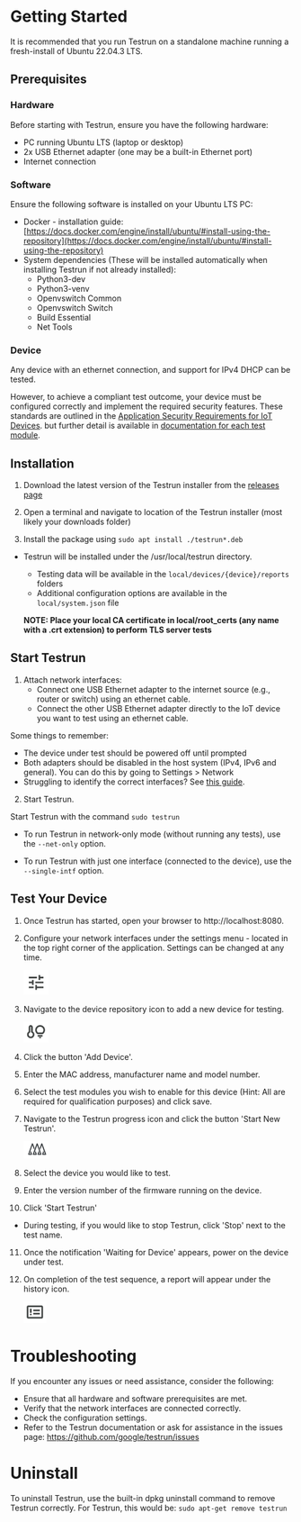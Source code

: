 # Getting Started

It is recommended that you run Testrun on a standalone machine running a fresh-install of Ubuntu 22.04.3 LTS.

## Prerequisites

### Hardware

Before starting with Testrun, ensure you have the following hardware:

- PC running Ubuntu LTS (laptop or desktop)
- 2x USB Ethernet adapter (one may be a built-in Ethernet port)
- Internet connection

### Software

Ensure the following software is installed on your Ubuntu LTS PC:
- Docker - installation guide: [https://docs.docker.com/engine/install/ubuntu/#install-using-the-repository](https://docs.docker.com/engine/install/ubuntu/#install-using-the-repository)
- System dependencies (These will be installed automatically when installing Testrun if not already installed): 
   - Python3-dev
   - Python3-venv
   - Openvswitch Common
   - Openvswitch Switch
   - Build Essential
   - Net Tools

### Device
Any device with an ethernet connection, and support for IPv4 DHCP can be tested.

However, to achieve a compliant test outcome, your device must be configured correctly and implement the required security features. These standards are outlined in the [Application Security Requirements for IoT Devices](https://partner-security.withgoogle.com/docs/iot_requirements). but further detail is available in [documentation for each test module](/docs/test/modules.md).

## Installation

1. Download the latest version of the Testrun installer from the [releases page](https://github.com/google/test-run/releases)

2. Open a terminal and navigate to location of the Testrun installer (most likely your downloads folder)

3. Install the package using ``sudo apt install ./testrun*.deb``

 - Testrun will be installed under the /usr/local/testrun directory.
   - Testing data will be available in the ``local/devices/{device}/reports`` folders
   - Additional configuration options are available in the ``local/system.json`` file

    **NOTE: Place your local CA certificate in local/root_certs (any name with a .crt extension) to perform TLS server tests**

## Start Testrun

1. Attach network interfaces:
   - Connect one USB Ethernet adapter to the internet source (e.g., router or switch) using an ethernet cable.
   - Connect the other USB Ethernet adapter directly to the IoT device you want to test using an ethernet cable.

  Some things to remember:
  - The device under test should be powered off until prompted
  - Both adapters should be disabled in the host system (IPv4, IPv6 and general). You can do this by going to Settings > Network
  - Struggling to identify the correct interfaces? See [this guide](network/identify_interfaces.md).

2. Start Testrun.

Start Testrun with the command `sudo testrun`

   - To run Testrun in network-only mode (without running any tests), use the `--net-only` option.

   - To run Testrun with just one interface (connected to the device), use the ``--single-intf`` option.

## Test Your Device

1. Once Testrun has started, open your browser to http://localhost:8080.

2.  Configure your network interfaces under the settings menu - located in the top right corner of the application. Settings can be changed at any time.

    ![](/docs/ui/settings_icon.png)

3. Navigate to the device repository icon to add a new device for testing.

    ![](/docs/ui/device_icon.png)

4. Click the button 'Add Device'.

5. Enter the MAC address, manufacturer name and model number.

6. Select the test modules you wish to enable for this device (Hint: All are required for qualification purposes) and click save.

7. Navigate to the Testrun progress icon and click the button 'Start New Testrun'.

    ![](/docs/ui/progress_icon.png)

8. Select the device you would like to test.

9. Enter the version number of the firmware running on the device.

10. Click 'Start Testrun'

 - During testing, if you would like to stop Testrun, click 'Stop' next to the test name.

11. Once the notification 'Waiting for Device' appears, power on the device under test.

12. On completion of the test sequence, a report will appear under the history icon. 

    ![](/docs/ui/history_icon.png)

# Troubleshooting

If you encounter any issues or need assistance, consider the following:

- Ensure that all hardware and software prerequisites are met.
- Verify that the network interfaces are connected correctly.
- Check the configuration settings.
- Refer to the Testrun documentation or ask for assistance in the issues page: https://github.com/google/testrun/issues

# Uninstall
To uninstall Testrun, use the built-in dpkg uninstall command to remove Testrun correctly. For Testrun, this would be:  ```sudo apt-get remove testrun```
